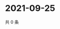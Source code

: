 # 2021-09-25

共 0 条

<!-- BEGIN WEIBO -->
<!-- 最后更新时间 Sat Sep 25 2021 05:12:12 GMT+0800 (China Standard Time) -->

<!-- END WEIBO -->
